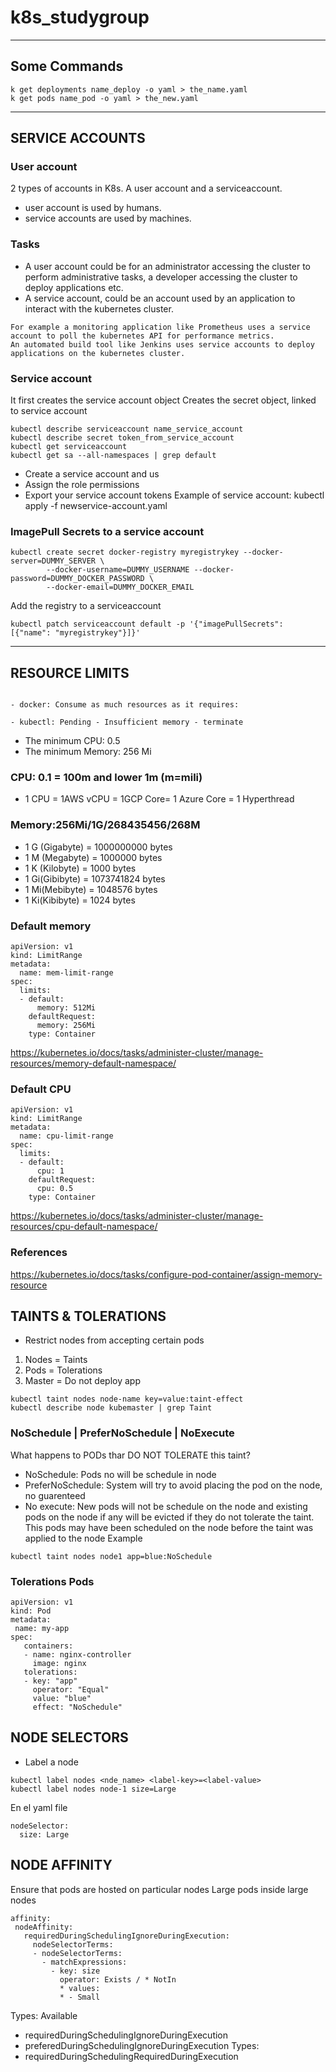 # k8s_studygroup
***
## Some Commands
```
k get deployments name_deploy -o yaml > the_name.yaml
k get pods name_pod -o yaml > the_new.yaml
```
***
## SERVICE ACCOUNTS
### User account
2 types of accounts in K8s. A user account and a serviceaccount. 
- user account is used by humans. 
- service accounts are used by machines. 
### Tasks
- A user account could be for an administrator accessing the cluster to perform administrative tasks, a developer accessing the cluster to deploy applications etc. 
- A service account, could be an account used by an application to interact with the kubernetes cluster. 
```
For example a monitoring application like Prometheus uses a service account to poll the kubernetes API for performance metrics. 
An automated build tool like Jenkins uses service accounts to deploy applications on the kubernetes cluster.
```
### Service account
It first creates the service account object
Creates the secret object, linked to service account
```
kubectl describe serviceaccount name_service_account
kubectl describe secret token_from_service_account
kubectl get serviceaccount
kubectl get sa --all-namespaces | grep default
```
- Create a service account and us
- Assign the role permissions
- Export your service account tokens
Example of service account: kubectl apply -f newservice-account.yaml

### ImagePull Secrets to a service account
```
kubectl create secret docker-registry myregistrykey --docker-server=DUMMY_SERVER \
        --docker-username=DUMMY_USERNAME --docker-password=DUMMY_DOCKER_PASSWORD \
        --docker-email=DUMMY_DOCKER_EMAIL
```
Add the registry to a serviceaccount
```
kubectl patch serviceaccount default -p '{"imagePullSecrets": [{"name": "myregistrykey"}]}'
```
***
## RESOURCE LIMITS
```

- docker: Consume as much resources as it requires: 

- kubectl: Pending - Insufficient memory - terminate

```
- The minimum CPU: 0.5
- The minimum Memory: 256 Mi

### CPU: 0.1 = 100m and  lower 1m (m=mili)
  - 1 CPU = 1AWS vCPU = 1GCP Core= 1 Azure Core = 1 Hyperthread
  
### Memory:256Mi/1G/268435456/268M
- 1 G (Gigabyte) = 1000000000 bytes
- 1 M (Megabyte) = 1000000 bytes
- 1 K (Kilobyte) = 1000 bytes
- 1 Gi(Gibibyte) = 1073741824 bytes
- 1 Mi(Mebibyte) = 1048576 bytes
- 1 Ki(Kibibyte) = 1024 bytes

### Default memory

```
apiVersion: v1
kind: LimitRange
metadata:
  name: mem-limit-range
spec:
  limits:
  - default:
      memory: 512Mi
    defaultRequest:
      memory: 256Mi
    type: Container
  ```
  https://kubernetes.io/docs/tasks/administer-cluster/manage-resources/memory-default-namespace/ 

### Default CPU

```
apiVersion: v1
kind: LimitRange
metadata:
  name: cpu-limit-range
spec:
  limits:
  - default:
      cpu: 1
    defaultRequest:
      cpu: 0.5
    type: Container
```    
https://kubernetes.io/docs/tasks/administer-cluster/manage-resources/cpu-default-namespace/

### References
https://kubernetes.io/docs/tasks/configure-pod-container/assign-memory-resource

## TAINTS & TOLERATIONS
   * Restrict nodes from accepting certain pods 

1. Nodes = Taints 
2. Pods = Tolerations
3. Master = Do not deploy app
```
kubectl taint nodes node-name key=value:taint-effect
kubectl describe node kubemaster | grep Taint
```
### NoSchedule | PreferNoSchedule | NoExecute
What happens to PODs thar DO NOT TOLERATE this taint?
- NoSchedule: Pods no will be schedule in node
- PreferNoSchedule: System will try to avoid placing the pod on the node, no guarenteed
- No execute: New pods will not be schedule on the node and existing pods on the node if any will be evicted if they do not tolerate the taint. 
  This pods may have been scheduled on the node before the taint was applied to the node
Example
```
kubectl taint nodes node1 app=blue:NoSchedule
```

### Tolerations Pods
```
apiVersion: v1
kind: Pod
metadata:
 name: my-app
spec:
   containers:
   - name: nginx-controller
     image: nginx
   tolerations:
   - key: "app"
     operator: "Equal"
     value: "blue"
     effect: "NoSchedule"
```

## NODE SELECTORS
- Label a node
```
kubectl label nodes <nde_name> <label-key>=<label-value>
kubectl label nodes node-1 size=Large
```
En el yaml file
```
nodeSelector: 
  size: Large
```

## NODE AFFINITY
Ensure that pods are hosted on particular nodes
Large pods inside large nodes
```
affinity:
 nodeAffinity:
   requiredDuringSchedulingIgnoreDuringExecution:
     nodeSelectorTerms:
     - nodeSelectorTerms:
       - matchExpressions:
         - key: size
           operator: Exists / * NotIn
           * values:
           * - Small
```
Types: Available
- requiredDuringSchedulingIgnoreDuringExecution
- preferedDuringSchedulingIgnoreDuringExecution
Types: 
- requiredDuringSchedulingRequiredDuringExecution

